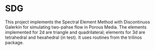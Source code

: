# SDG
This project implements the Spectral Element Method with Discontinuos Galerkin for simulating two-pahse flow in Porous Media.
The elements implemented for 2d are triangle and quadrilateral; elements for 3d are tetrahedral and hexahedral (in test).
It uses routines from the trilinos package.
